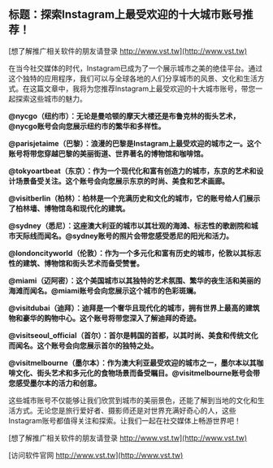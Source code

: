 ## **标题：探索Instagram上最受欢迎的十大城市账号推荐！**

[想了解推广相关软件的朋友请登录 http://www.vst.tw](http://www.vst.tw)

在当今社交媒体的时代，Instagram已成为了一个展示城市之美的绝佳平台。通过这个独特的应用程序，我们可以与全球各地的人们分享城市的风景、文化和生活方式。在这篇文章中，我将为您推荐Instagram上最受欢迎的十大城市账号，带您一起探索这些城市的魅力。

**@nycgo（纽约市）：无论是曼哈顿的摩天大楼还是布鲁克林的街头艺术，@nycgo账号会向您展示纽约市的繁华和多样性。**

**@parisjetaime（巴黎）：浪漫的巴黎是Instagram上最受欢迎的城市之一。这个账号将带您穿越巴黎的美丽街道、世界著名的博物馆和咖啡馆。**

**@tokyoartbeat（东京）：作为一个现代化和富有创造力的城市，东京的艺术和设计场景备受关注。这个账号会向您展示东京的时尚、美食和艺术画廊。**

**@visitberlin（柏林）：柏林是一个充满历史和文化的城市，它的账号给人们展示了柏林墙、博物馆岛和现代化的建筑。**

**@sydney（悉尼）：这座澳大利亚的城市以其壮观的海滩、标志性的歌剧院和城市天际线而闻名。@sydney账号的照片会带您感受悉尼的阳光和活力。**

**@londoncityworld（伦敦）：作为一个多元化和富有历史的城市，伦敦以其标志性的建筑、博物馆和街头艺术而备受赞誉。**

**@miami（迈阿密）：这个美国城市以其独特的艺术氛围、繁华的夜生活和美丽的海滩而闻名。@miami账号会向您展示这个城市的色彩斑斓。**

**@visitdubai（迪拜）：迪拜是一个奢华且现代化的城市，拥有世界上最高的建筑物和豪华的购物中心。这个账号将带您深入了解迪拜的奇迹。**

**@visitseoul_official（首尔）：首尔是韩国的首都，以其时尚、美食和传统文化而闻名。这个账号会向您展示首尔的独特之处。**

**@visitmelbourne（墨尔本）：作为澳大利亚最受欢迎的城市之一，墨尔本以其咖啡文化、街头艺术和多元化的食物场景而备受瞩目。@visitmelbourne账号会带您感受墨尔本的活力和创意。**

这些城市账号不仅能够让我们欣赏到城市的美丽景色，还能了解到当地的文化和生活方式。无论您是旅行爱好者、摄影师还是对世界充满好奇心的人，这些Instagram账号都值得关注和探索。让我们一起在社交媒体上畅游世界吧！

[想了解推广相关软件的朋友请登录 http://www.vst.tw](http://www.vst.tw)


[访问软件官网 http://www.vst.tw](http://www.vst.tw)
